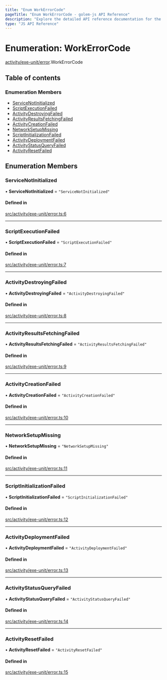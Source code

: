 ```yaml
---
title: "Enum WorkErrorCode"
pageTitle: "Enum WorkErrorCode - golem-js API Reference"
description: "Explore the detailed API reference documentation for the Enum WorkErrorCode within the golem-js SDK for the Golem Network."
type: "JS API Reference"
---
```

# Enumeration: WorkErrorCode

[activity/exe-unit/error](../modules/activity_exe_unit_error).WorkErrorCode

## Table of contents

### Enumeration Members

- [ServiceNotInitialized](activity_exe_unit_error.WorkErrorCode#servicenotinitialized)
- [ScriptExecutionFailed](activity_exe_unit_error.WorkErrorCode#scriptexecutionfailed)
- [ActivityDestroyingFailed](activity_exe_unit_error.WorkErrorCode#activitydestroyingfailed)
- [ActivityResultsFetchingFailed](activity_exe_unit_error.WorkErrorCode#activityresultsfetchingfailed)
- [ActivityCreationFailed](activity_exe_unit_error.WorkErrorCode#activitycreationfailed)
- [NetworkSetupMissing](activity_exe_unit_error.WorkErrorCode#networksetupmissing)
- [ScriptInitializationFailed](activity_exe_unit_error.WorkErrorCode#scriptinitializationfailed)
- [ActivityDeploymentFailed](activity_exe_unit_error.WorkErrorCode#activitydeploymentfailed)
- [ActivityStatusQueryFailed](activity_exe_unit_error.WorkErrorCode#activitystatusqueryfailed)
- [ActivityResetFailed](activity_exe_unit_error.WorkErrorCode#activityresetfailed)

## Enumeration Members

### ServiceNotInitialized

• **ServiceNotInitialized** = ``"ServiceNotInitialized"``

#### Defined in

[src/activity/exe-unit/error.ts:6](https://github.com/golemfactory/golem-js/blob/570126bc/src/activity/exe-unit/error.ts#L6)

___

### ScriptExecutionFailed

• **ScriptExecutionFailed** = ``"ScriptExecutionFailed"``

#### Defined in

[src/activity/exe-unit/error.ts:7](https://github.com/golemfactory/golem-js/blob/570126bc/src/activity/exe-unit/error.ts#L7)

___

### ActivityDestroyingFailed

• **ActivityDestroyingFailed** = ``"ActivityDestroyingFailed"``

#### Defined in

[src/activity/exe-unit/error.ts:8](https://github.com/golemfactory/golem-js/blob/570126bc/src/activity/exe-unit/error.ts#L8)

___

### ActivityResultsFetchingFailed

• **ActivityResultsFetchingFailed** = ``"ActivityResultsFetchingFailed"``

#### Defined in

[src/activity/exe-unit/error.ts:9](https://github.com/golemfactory/golem-js/blob/570126bc/src/activity/exe-unit/error.ts#L9)

___

### ActivityCreationFailed

• **ActivityCreationFailed** = ``"ActivityCreationFailed"``

#### Defined in

[src/activity/exe-unit/error.ts:10](https://github.com/golemfactory/golem-js/blob/570126bc/src/activity/exe-unit/error.ts#L10)

___

### NetworkSetupMissing

• **NetworkSetupMissing** = ``"NetworkSetupMissing"``

#### Defined in

[src/activity/exe-unit/error.ts:11](https://github.com/golemfactory/golem-js/blob/570126bc/src/activity/exe-unit/error.ts#L11)

___

### ScriptInitializationFailed

• **ScriptInitializationFailed** = ``"ScriptInitializationFailed"``

#### Defined in

[src/activity/exe-unit/error.ts:12](https://github.com/golemfactory/golem-js/blob/570126bc/src/activity/exe-unit/error.ts#L12)

___

### ActivityDeploymentFailed

• **ActivityDeploymentFailed** = ``"ActivityDeploymentFailed"``

#### Defined in

[src/activity/exe-unit/error.ts:13](https://github.com/golemfactory/golem-js/blob/570126bc/src/activity/exe-unit/error.ts#L13)

___

### ActivityStatusQueryFailed

• **ActivityStatusQueryFailed** = ``"ActivityStatusQueryFailed"``

#### Defined in

[src/activity/exe-unit/error.ts:14](https://github.com/golemfactory/golem-js/blob/570126bc/src/activity/exe-unit/error.ts#L14)

___

### ActivityResetFailed

• **ActivityResetFailed** = ``"ActivityResetFailed"``

#### Defined in

[src/activity/exe-unit/error.ts:15](https://github.com/golemfactory/golem-js/blob/570126bc/src/activity/exe-unit/error.ts#L15)
